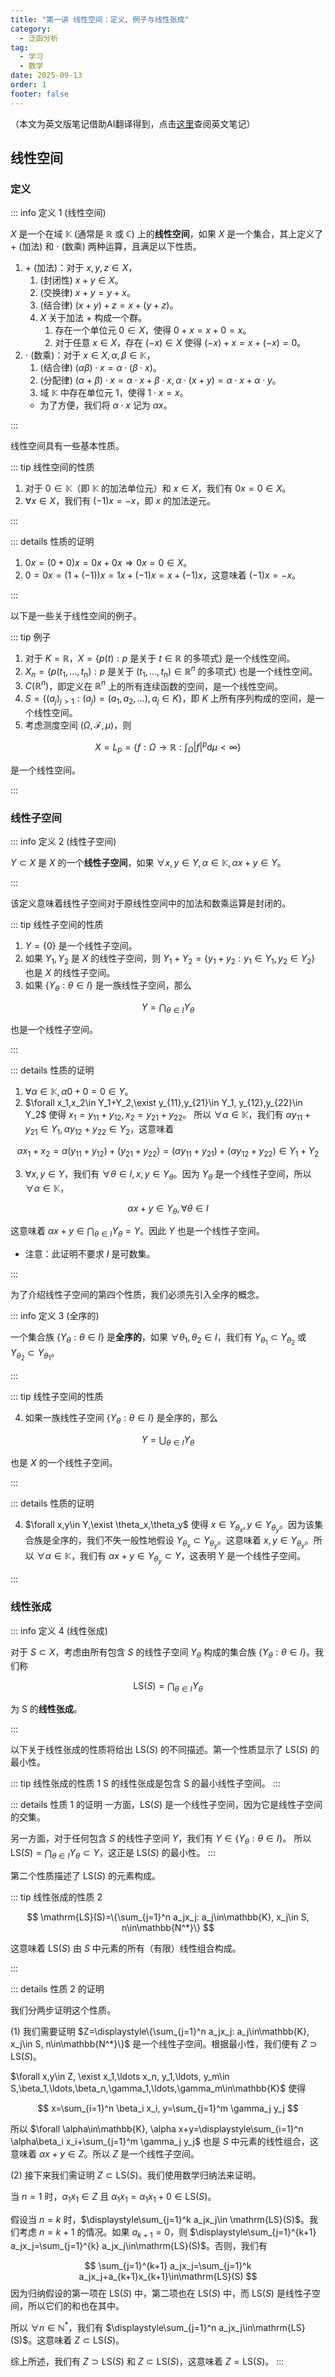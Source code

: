 ```yaml
---
title: "第一讲 线性空间：定义、例子与线性张成"
category:
  - 泛函分析
tag:
  - 学习
  - 数学
date: 2025-09-13
order: 1
footer: false
---
```


（本文为英文版笔记借助AI翻译得到，点击[这里](/en/notes/fucntional%20analysis/lecture1.md)查阅英文笔记）

## 线性空间

### 定义

::: info 定义 1 (线性空间)

$X$ 是一个在域 $\mathbb{K}$ (通常是 $\mathbb{R}$ 或 $\mathbb{C}$) 上的**线性空间**，如果 $X$ 是一个集合，其上定义了 $+$ (加法) 和 $\cdot$ (数乘) 两种运算，且满足以下性质。

1. $+$ (加法)：对于 $x,y,z\in X$，
   1. (封闭性) $x+y\in X$。
   2. (交换律) $x+y=y+x$。
   3. (结合律) $(x+y)+z=x+(y+z)$。
   4. $X$ 关于加法 $+$ 构成一个群。
      1. 存在一个单位元 $0\in X$，使得 $0+x=x+0=x$。
      2. 对于任意 $x\in X$，存在 $(-x)\in X$ 使得 $(-x)+x=x+(-x)=0$。
2. $\cdot$ (数乘)：对于 $x\in X,\alpha,\beta\in\mathbb{K}$，
   1. (结合律) $(\alpha\beta)\cdot x=\alpha\cdot(\beta \cdot x)$。
   2. (分配律) $(\alpha+\beta)\cdot x=\alpha\cdot x+\beta\cdot x,\alpha\cdot(x+y)=\alpha\cdot x+\alpha\cdot y$。
   3. 域 $\mathbb{K}$ 中存在单位元 $1$，使得 $1\cdot x=x$。
   - 为了方便，我们将 $\alpha\cdot x$ 记为 $\alpha x$。

:::

线性空间具有一些基本性质。

::: tip 线性空间的性质

1. 对于 $0\in \mathbb{K}$（即 $\mathbb{K}$ 的加法单位元）和 $x\in X$，我们有 $0 x=0\in X$。
2. $\forall x\in X$，我们有 $(-1)x=-x$，即 $x$ 的加法逆元。

:::

::: details 性质的证明

1. $0x=(0+0)x=0x+0x\Rightarrow 0x=0\in X$。
2. $0=0x=(1+(-1)) x=1x+(-1)x=x+(-1)x$，这意味着 $(-1)x=-x$。

:::

以下是一些关于线性空间的例子。

::: tip 例子

1. 对于 $K=\mathbb{R}$，$X=\{ p(t): p \text{ 是关于 } t\in \mathbb{R} \text{ 的多项式}\}$ 是一个线性空间。
2. $X_{n}=\{ p(t_{1},\ldots,t_{n}): p \text{ 是关于 } (t_{1},\ldots,t_{n})\in \mathbb{R}^n \text{ 的多项式}\}$ 也是一个线性空间。
3. $C(\mathbb{R}^n)$，即定义在 $\mathbb{R}^n$ 上的所有连续函数的空间，是一个线性空间。
4. $S=\{ (a_{j})_{j>1}:(a_{j})=(a_{1},a_{2},\ldots),a_{j}\in K\}$，即 $K$ 上所有序列构成的空间，是一个线性空间。
5. 考虑测度空间 $(\Omega, \mathcal{F}, \mu)$，则

$$
X=L_{p}=\left\{  f:\Omega\to \mathbb{R}:\int_{\Omega}|f|^p\mathrm{d}\mu<\infty  \right\}
$$

是一个线性空间。

:::

### 线性子空间

::: info 定义 2 (线性子空间)

$Y\subset X$ 是 $X$ 的一个**线性子空间**，如果 $\forall x,y\in Y,\alpha \in \mathbb{K}, \alpha x+y\in Y$。

:::

该定义意味着线性子空间对于原线性空间中的加法和数乘运算是封闭的。

::: tip 线性子空间的性质

1. $Y=\{0\}$ 是一个线性子空间。
2. 如果 $Y_1,Y_2$ 是 $X$ 的线性子空间，则 $Y_1+Y_2=\{y_1+y_2:y_1\in Y_1,y_2\in Y_2\}$ 也是 $X$ 的线性子空间。
3. 如果 $\{Y_\theta:\theta\in I\}$ 是一族线性子空间，那么

$$
Y=\bigcap_{\theta\in I}Y_\theta
$$

也是一个线性子空间。

:::

::: details 性质的证明

1. $\forall \alpha\in\mathbb{K}, \alpha 0+0=0\in Y$。
2. $\forall x_1,x_2\in Y_1+Y_2,\exist y_{11},y_{21}\in Y_1, y_{12},y_{22}\in Y_2$ 使得 $x_1=y_{11}+y_{12},x_2=y_{21}+y_{22}$。
所以 $\forall \alpha\in\mathbb{K}$，我们有 $\alpha y_{11}+y_{21}\in Y_1,\alpha y_{12}+y_{22}\in Y_2$，这意味着

$$
\alpha x_1+x_2=\alpha (y_{11}+y_{12})+ (y_{21}+y_{22})=(\alpha y_{11}+y_{21})+(\alpha y_{12}+y_{22})\in Y_1+Y_2
$$

3. $\forall x,y\in Y$，我们有 $\forall \theta\in I, x,y\in Y_\theta$。因为 $Y_\theta$ 是一个线性子空间，所以 $\forall \alpha\in\mathbb{K}$，

$$
\alpha x+y\in Y_\theta, \forall \theta\in I
$$

这意味着 $\alpha x+y\in \displaystyle\bigcap_{\theta\in I}Y_\theta=Y$。因此 $Y$ 也是一个线性子空间。

- 注意：此证明不要求 $I$ 是可数集。

:::

为了介绍线性子空间的第四个性质，我们必须先引入全序的概念。

::: info 定义 3 (全序的)

一个集合族 $\{Y_\theta:\theta\in I\}$ 是**全序的**，如果 $\forall \theta_1,\theta_2\in I$，我们有 $Y_{\theta_1}\subset Y_{\theta_2}$ 或 $Y_{\theta_2}\subset Y_{\theta_1}$。

:::

::: tip 线性子空间的性质

4. 如果一族线性子空间 $\{Y_\theta: \theta\in I\}$ 是全序的，那么

$$
Y=\bigcup_{\theta\in I}Y_\theta
$$

也是 $X$ 的一个线性子空间。

:::

::: details 性质的证明

4. $\forall x,y\in Y,\exist \theta_x,\theta_y$ 使得 $x\in Y_{\theta_x},y\in Y_{\theta_y}$。因为该集合族是全序的，我们不失一般性地假设 $Y_{\theta_x}\subset Y_{\theta_y}$。这意味着 $x, y\in Y_{\theta_y}$。所以 $\forall \alpha\in\mathbb{K}$，我们有 $\alpha x+y\in Y_{\theta_y}\subset Y$，这表明 Y 是一个线性子空间。

:::

### 线性张成

::: info 定义 4 (线性张成)

对于 $S\subset X$，考虑由所有包含 $S$ 的线性子空间 $Y_\theta$ 构成的集合族 $\{Y_\theta: \theta\in I\}$。我们称

$$
\mathrm{LS}(S)=\bigcap_{\theta\in I}Y_\theta
$$

为 S 的**线性张成**。

:::

以下关于线性张成的性质将给出 $\mathrm{LS}(S)$ 的不同描述。第一个性质显示了 $\mathrm{LS}(S)$ 的最小性。

::: tip 线性张成的性质 1
S 的线性张成是包含 S 的最小线性子空间。
:::

::: details 性质 1 的证明
一方面，$\mathrm{LS}(S)$ 是一个线性子空间，因为它是线性子空间的交集。

另一方面，对于任何包含 $S$ 的线性子空间 $Y$，我们有 $Y\in \{Y_\theta: \theta\in I\}$。
所以 $\displaystyle\mathrm{LS}(S)=\bigcap_{\theta\in I}Y_\theta\subset Y$，这正是 $\mathrm{LS}(S)$ 的最小性。
:::

第二个性质描述了 $\mathrm{LS}(S)$ 的元素构成。

::: tip 线性张成的性质 2

$$
\mathrm{LS}(S)=\{\sum_{j=1}^n a_jx_j: a_j\in\mathbb{K}, x_j\in S, n\in\mathbb{N^*}\}
$$

这意味着 $\mathrm{LS}(S)$ 由 $S$ 中元素的所有（有限）线性组合构成。

:::

::: details 性质 2 的证明

我们分两步证明这个性质。

(1) 我们需要证明 $Z=\displaystyle\{\sum_{j=1}^n a_jx_j: a_j\in\mathbb{K}, x_j\in S, n\in\mathbb{N^*}\}$ 是一个线性子空间。根据最小性，我们便有 $Z\supset \mathrm{LS}(S)$。

$\forall x,y\in Z, \exist x_1,\ldots x_n, y_1,\ldots, y_m\in S,\beta_1,\ldots,\beta_n,\gamma_1,\ldots,\gamma_m\in\mathbb{K}$ 使得

$$
x=\sum_{i=1}^n \beta_i x_i, y=\sum_{j=1}^m \gamma_j y_j
$$

所以 $\forall \alpha\in\mathbb{K}, \alpha x+y=\displaystyle\sum_{i=1}^n \alpha\beta_i x_i+\sum_{j=1}^m \gamma_j y_j$ 也是 $S$ 中元素的线性组合，这意味着 $\alpha x+y\in Z$。所以 $Z$ 是一个线性子空间。

(2) 接下来我们需证明 $Z\subset \mathrm{LS}(S)$。我们使用数学归纳法来证明。

当 $n=1$ 时，$\alpha_1x_1\in Z$ 且 $\alpha_1x_1=\alpha_1x_1+0\in \mathrm{LS}(S)$。

假设当 $n=k$ 时，$\displaystyle\sum_{j=1}^k a_jx_j\in \mathrm{LS}(S)$。我们考虑 $n=k+1$ 的情况。如果 $a_{k+1}=0$，则 $\displaystyle\sum_{j=1}^{k+1} a_jx_j=\sum_{j=1}^{k} a_jx_j\in\mathrm{LS}(S)$。否则，我们有

$$
\sum_{j=1}^{k+1} a_jx_j=\sum_{j=1}^k a_jx_j+a_{k+1}x_{k+1}\in\mathrm{LS}(S)
$$
因为归纳假设的第一项在 $\mathrm{LS}(S)$ 中，第二项也在 $\mathrm{LS}(S)$ 中，而 $\mathrm{LS}(S)$ 是线性子空间，所以它们的和也在其中。

所以 $\forall n\in\mathbb{N^*}$，我们有 $\displaystyle\sum_{j=1}^n a_jx_j\in\mathrm{LS}(S)$。这意味着 $Z\subset \mathrm{LS}(S)$。

综上所述，我们有 $Z\supset \mathrm{LS}(S)$ 和 $Z\subset \mathrm{LS}(S)$，这意味着 $Z=\mathrm{LS}(S)$。
:::